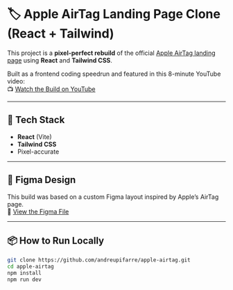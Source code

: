 # 🏷️ Apple AirTag Landing Page Clone (React + Tailwind)

This project is a **pixel-perfect rebuild** of the official [Apple AirTag landing page](https://www.apple.com/airtag/) using **React** and **Tailwind CSS**.

Built as a frontend coding speedrun and featured in this 8-minute YouTube video:  
📺 [Watch the Build on YouTube](https://youtu.be/cXrOBLCQqkY)

---

## 🚀 Tech Stack

- **React** (Vite)
- **Tailwind CSS**
- Pixel-accurate

---

## 🎨 Figma Design

This build was based on a custom Figma layout inspired by Apple’s AirTag page.  
📄 [View the Figma File](https://github.com/andreupifarre/apple-airtag/raw/refs/heads/main/figma/Apple-AirTag.fig)

---

## 📦 How to Run Locally

```bash
git clone https://github.com/andreupifarre/apple-airtag.git
cd apple-airtag
npm install
npm run dev
```
